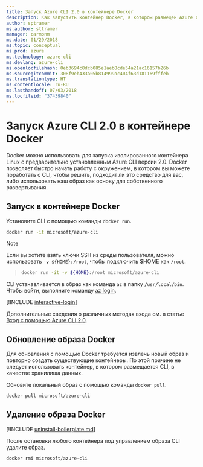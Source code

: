 ```yaml
---
title: Запуск Azure CLI 2.0 в контейнере Docker
description: Как запустить контейнер Docker, в котором размещен Azure CLI 2.0
author: sptramer
ms.author: sttramer
manager: carmonm
ms.date: 01/29/2018
ms.topic: conceptual
ms.prod: azure
ms.technology: azure-cli
ms.devlang: azure-cli
ms.openlocfilehash: 0eb3694c8dcb085e1aeb8cde54a21ac16157b26b
ms.sourcegitcommit: 308f9eb433a05b814999ac404f63d181169fffeb
ms.translationtype: HT
ms.contentlocale: ru-RU
ms.lasthandoff: 07/03/2018
ms.locfileid: "37439840"
---
```

# <a name="run-azure-cli-20-in-a-docker-container"></a>Запуск Azure CLI 2.0 в контейнере Docker

Docker можно использовать для запуска изолированного контейнера Linux с предварительно установленным Azure CLI версии 2.0. Docker позволяет быстро начать работу с окружением, в котором вы можете поработать с CLI, чтобы решить, подходит ли это средство для вас, либо использовать наш образ как основу для собственного развертывания.

## <a name="run-in-a-docker-container"></a>Запуск в контейнере Docker

Установите CLI с помощью команды `docker run`.

   ```bash
   docker run -it microsoft/azure-cli
   ```

> [!NOTE]
> Если вы хотите взять ключи SSH из среды пользователя, можно использовать `-v ${HOME}:/root`, чтобы подключить $HOME как `/root`.

> ```bash
> docker run -it -v ${HOME}:/root microsoft/azure-cli
> ```

CLI устанавливается в образ как команда `az` в папку `/usr/local/bin`. Чтобы войти, выполните команду [az login](/cli/azure/reference-index#az-login).

[!INCLUDE [interactive-login](includes/interactive-login.md)]

Дополнительные сведения о различных методах входа см. в статье [Вход с помощью Azure CLI 2.0](authenticate-azure-cli.md).


## <a name="update-docker-image"></a>Обновление образа Docker

Для обновления с помощью Docker требуется извлечь новый образ и повторно создать существующие контейнеры. По этой причине не следует использовать контейнер, в котором размещается CLI, в качестве хранилища данных.

Обновите локальный образ с помощью команды `docker pull`.

```bash
docker pull microsoft/azure-cli
```

## <a name="uninstall-docker-image"></a>Удаление образа Docker

[!INCLUDE [uninstall-boilerplate.md](includes/uninstall-boilerplate.md)]

После остановки любого контейнера под управлением образа CLI удалите образ.

```bash
docker rmi microsoft/azure-cli
```
